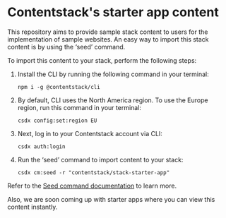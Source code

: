 # Contentstack's starter app content

This repository aims to provide sample stack content to users for the implementation of sample websites. An easy way to import this stack content is by using the ‘seed’ command. 

To import this content to your stack, perform the following steps:

1. Install the CLI by running the following command in your terminal:

	```npm i -g @contentstack/cli``` 

2. By default, CLI uses the North America region. To use the Europe region, run this command in your terminal:

	```csdx config:set:region EU```

3. Next, log in to your Contentstack account via CLI:

	```csdx auth:login```

4. Run the ‘seed’ command to import content to your stack: 

	```csdx cm:seed -r "contentstack/stack-starter-app"```

Refer to the [Seed command documentation](https://www.contentstack.com/docs/developers/cli/import-content-using-the-seed-command/) to learn more. 

Also, we are soon coming up with starter apps where you can view this content instantly.
